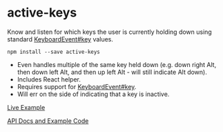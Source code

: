 <!--
TODO: update repo description and URL, get pages turned on. index for pages? GIF
TODO: replace docs/ URLs with GH pages links
Todo: cmd-e type issues
tabb out, shift tab out
// - down:f, down:Alt, up:alt -> bug
cmd-tab*N back to Chrome
-->

# active-keys

Know and listen for which keys the user is currently holding down using standard [KeyboardEvent#key](https://developer.mozilla.org/en-US/docs/Web/API/KeyboardEvent/key) values.

`npm install --save active-keys`

- Even handles multiple of the same key held down (e.g. down right Alt, then down left Alt, and then up left Alt - will still indicate Alt down).
- Includes React helper.
- Requires support for [KeyboardEvent#key](https://developer.mozilla.org/en-US/docs/Web/API/KeyboardEvent/key). 
- Will err on the side of indicating that a key is inactive.

[Live Example](docs/index.html)

[API Docs and Example Code](docs/api/)
